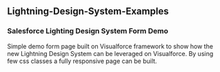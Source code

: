 ## Lightning-Design-System-Examples

### Salesforce Lighting Design System Form Demo

Simple demo form page built on Visualforce framework to show how the new Lightning Design System can be leveraged on Visualforce. By using few css classes a fully responsive page can be built.
